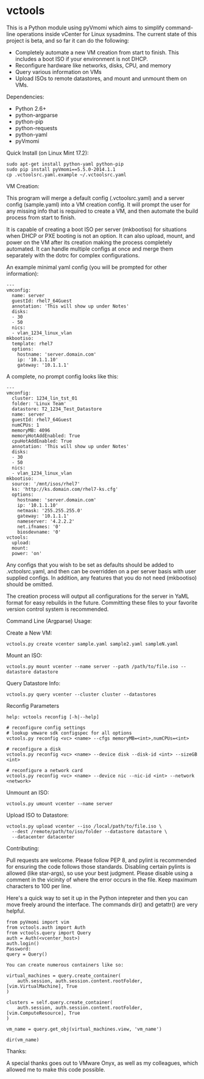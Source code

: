 vctools
======

This is a Python module using pyVmomi which aims to simplify
command-line operations inside vCenter for Linux sysadmins. The current
state of this project is beta, and so far it can do the following:

  - Completely automate a new VM creation from start to finish. This
    includes a boot ISO if your environment is not DHCP.
  - Reconfigure hardware like networks, disks, CPU, and memory
  - Query various information on VMs
  - Upload ISOs to remote datastores, and mount and unmount them on VMs.

Dependencies:
  - Python 2.6+
  - python-argparse
  - python-pip
  - python-requests
  - python-yaml
  - pyVmomi

Quick Install (on Linux Mint 17.2):

    sudo apt-get install python-yaml python-pip
    sudo pip install pyVmomi==5.5.0-2014.1.1
    cp .vctoolsrc.yaml.example ~/.vctoolsrc.yaml

VM Creation:

This program will merge a default config (.vctoolsrc.yaml) and a server
config (sample.yaml) into a VM creation config. It will prompt the user
for any missing info that is required to create a VM, and then automate
the build process from start to finish.

It is capable of creating a boot ISO per server (mkbootiso) for
situations when DHCP or PXE booting is not an option. It can also
upload, mount, and power on the VM after its creation making the process
completely automated. It can handle multiple configs at once and merge
them separately with the dotrc for complex configurations.

An example minimal yaml config (you will be prompted for other information):

    ---
    vmconfig:
      name: server
      guestId: rhel7_64Guest
      annotation: 'This will show up under Notes'
      disks:
      - 30
      - 50
      nics:
      - vlan_1234_linux_vlan
    mkbootiso:
      template: rhel7
      options:
        hostname: 'server.domain.com'
        ip: '10.1.1.10'
        gateway: '10.1.1.1'

A complete, no prompt config looks like this:

    ---
    vmconfig:
      cluster: 1234_lin_tst_01
      folder: 'Linux Team'
      datastore: T2_1234_Test_Datastore
      name: server
      guestId: rhel7_64Guest
      numCPUs: 1
      memoryMB: 4096
      memoryHotAddEnabled: True
      cpuHotAddEnabled: True
      annotation: 'This will show up under Notes'
      disks:
      - 30
      - 50
      nics:
      - vlan_1234_linux_vlan
    mkbootiso:
      source: '/mnt/isos/rhel7'
      ks: 'http://ks.domain.com/rhel7-ks.cfg'
      options:
        hostname: 'server.domain.com'
        ip: '10.1.1.10'
        netmask: '255.255.255.0'
        gateway: '10.1.1.1'
        nameserver: '4.2.2.2'
        net.ifnames: '0'
        biosdevname: '0'
    vctools:
      upload:
      mount:
      power: 'on'

Any configs that you wish to be set as defaults should be added to
.vctoolsrc.yaml, and then can be overridden on a per server basis with
user supplied configs. In addition, any features that you do not need
(mkbootiso) should be omitted.

The creation process will output all configurations for the server in
YaML format for easy rebuilds in the future. Committing these files to
your favorite version control system is recommended.

Command Line (Argparse) Usage:

Create a New VM:

    vctools.py create vcenter sample.yaml sample2.yaml sampleN.yaml

Mount an ISO:

    vctools.py mount vcenter --name server --path /path/to/file.iso --datastore datastore

Query Datastore Info:

    vctools.py query vcenter --cluster cluster --datastores

Reconfig Parameters

    help: vctools reconfig [-h|--help]

    # reconfigure config settings
    # lookup vmware sdk configspec for all options
    vctools.py reconfig <vc> <name> --cfgs memoryMB=<int>,numCPUs=<int>

    # reconfigure a disk
    vctools.py reconfig <vc> <name> --device disk --disk-id <int> --sizeGB <int>

    # reconfigure a network card
    vctools.py reconfig <vc> <name> --device nic --nic-id <int> --network <network>

Unmount an ISO:

    vctools.py umount vcenter --name server

Upload ISO to Datastore:

    vctools.py upload vcenter --iso /local/path/to/file.iso \
      --dest /remote/path/to/iso/folder --datastore datastore \
      --datacenter datacenter

Contributing:

Pull requests are welcome. Please follow PEP 8, and pylint is
recommended for ensuring the code follows those standards. Disabling
certain pylints is allowed (like star-args), so use your best
judgment. Please disable using a comment in the vicinity of where the
error occurs in the file. Keep maximum characters to 100 per line.

Here's a quick way to set it up in the Python intepreter and then you
can move freely around the interface. The commands dir() and getattr()
are very helpful.

    from pyVmomi import vim
    from vctools.auth import Auth
    from vctools.query import Query
    auth = Auth(<vcenter_host>)
    auth.login()
    Password:
    query = Query()

    You can create numerous containers like so:

    virtual_machines = query.create_container(
        auth.session, auth.session.content.rootFolder, [vim.VirtualMachine], True
    )

    clusters = self.query.create_container(
        auth.session, auth.session.content.rootFolder, [vim.ComputeResource], True
    )

    vm_name = query.get_obj(virtual_machines.view, 'vm_name')

    dir(vm_name)

Thanks:

A special thanks goes out to VMware Onyx, as well as my colleagues,
which allowed me to make this code possible.
